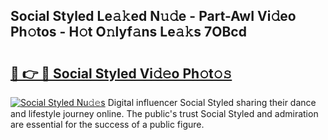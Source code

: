 ## Social Styled Le𝚊𝚔ed N𝚞𝚍e - Part-AwI Vi𝚍eo Ph𝚘tos - H𝚘t O𝚗lyf𝚊ns Le𝚊𝚔s 7OBcd

# <h2><a href="http://hf644t.feru.top/?c=Social+Styled">🔗 👉 🔴 Social Styled Vi𝚍𝚎o Ph𝚘t𝚘𝚜</a></h2>

[![Social Styled Nu𝚍𝚎s](https://i.imgur.com/0TWrTi3.gif)](http://hf644t.feru.top/?c=Social+Styled)
Digital influencer Social Styled sharing their dance and lifestyle journey online. The public's trust Social Styled and admiration are essential for the success of a public figure. 
